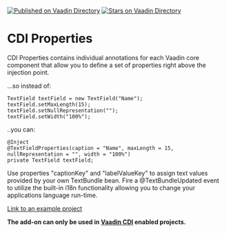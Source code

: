 [![Published on Vaadin  Directory](https://img.shields.io/badge/Vaadin%20Directory-published-00b4f0.svg)](https://vaadin.com/directory/component/cdi-properties)
[![Stars on Vaadin Directory](https://img.shields.io/vaadin-directory/star/cdi-properties.svg)](https://vaadin.com/directory/component/cdi-properties)

# CDI Properties

CDI Properties contains individual annotations for each Vaadin core component that allow you to define a set of properties right above the injection point.

...so instead of:

    TextField textField = new TextField("Name");
    textField.setMaxLength(15);
    textField.setNullRepresentation("");
    textField.setWidth("100%");

..you can:

    @Inject
    @TextFieldProperties(caption = "Name", maxLength = 15, nullRepresentation = "", width = "100%")
    private TextField textField;



Use properties "captionKey" and "labelValueKey" to assign text values provided by your own TextBundle bean. Fire a @TextBundleUpdated event to utilize the built-in i18n functionality allowing you to change your applications language run-time.

[Link to an example project](https://github.com/tomivirkki/cdiutils-addressbook)

**The add-on can only be used in [Vaadin CDI](https://vaadin.com/addon/vaadin-cdi) enabled projects.**
